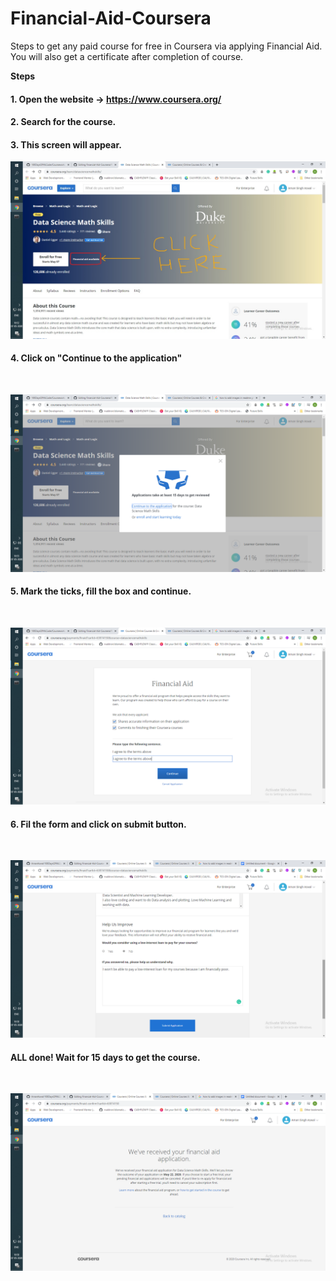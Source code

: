 # Financial-Aid-Coursera
Steps to get any paid course for free in Coursera via applying Financial Aid. You will also get a certificate after completion of course.

<b>Steps</b> <br>
#### 1. Open the website -> https://www.coursera.org/
#### 2. Search for the course. <br>
#### 3. This screen will appear. <br> 

![](images/1.jpg)
<br>

#### 4. Click on "Continue to the application"
<br>

![](images/2.png)

#### 5. Mark the ticks, fill the box and continue.
<br>

![](images/3.png)

#### 6. Fil the form and click on submit button.
<br>

![](images/4.png)

#### ALL done! Wait for 15 days to get the course.
<br>

![](images/5.png)

